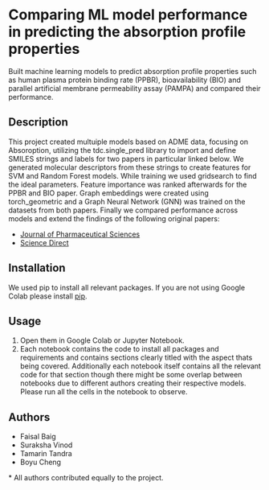 # Comparing ML model performance in predicting the absorption profile properties
Built machine learning models to predict absorption profile properties such as human plasma protein binding rate (PPBR), bioavailability (BIO) and parallel artificial membrane permeability assay (PAMPA) and compared their performance.

## Description
This project created multuiple models based on ADME data, focusing on Absoroption, utilizing the tdc.single_pred library to import and define SMILES strings and labels for two papers in particular linked below. We generated molecular descriptors from these strings to create features for SVM and Random Forest models. While training we used gridsearch to find the ideal parameters. Feature importance was ranked afterwards for the PPBR and BIO paper. Graph embeddings were created using torch_geometric and a Graph Neural Network (GNN) was trained on the datasets from both papers. Finally we compared performance across models and extend the findings of the following original papers:
- [Journal of Pharmaceutical Sciences](https://journals.sagepub.com/doi/full/10.1177/24725552211017520)
- [Science Direct](https://www.sciencedirect.com/science/article/abs/pii/S0731708508001738?via%3Dihub)

## Installation
We used pip to install all relevant packages. If you are not using Google Colab please install [pip](https://pip.pypa.io/en/stable/installation/).

## Usage
1. Open them in Google Colab or Jupyter Notebook.
1. Each notebook contains the code to install all packages and requirements and contains sections clearly titled with the aspect thats being covered. Additionally each notebook itself contains all the relevant code for that section though there might be some overlap between notebooks due to different authors creating their respective models. Please run all the cells in the notebook to observe.

## Authors
- Faisal Baig
- Suraksha Vinod
- Tamarin Tandra
- Boyu Cheng

\* All authors contributed equally to the project.
